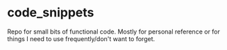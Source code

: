# code_snippets
Repo for small bits of functional code. Mostly for personal reference or for things I need to use frequently/don't want to forget.
